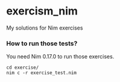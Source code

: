 # exercism_nim
My solutions for Nim exercises

### How to run those tests?

You need Nim 0.17.0 to run those exercises.

```
cd exercise/
nim c -r exercise_test.nim
```